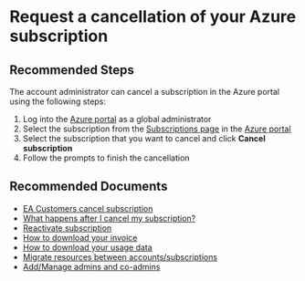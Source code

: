 <properties
    pageTitle="Request a cancellation of your Azure subscription"
    description="Request a cancellation of your Azure subscription"
    service="azure-billing"
    resource="billing"
    authors="prdasneo"
    ms.author="prdasneo"
    displayOrder="9"
    selfHelpType="resource"
    supportTopicIds=""
    resourceTags=""
    productPesIds=""
    cloudEnvironments="MoonCake"
    articleId="request-a-cancellation-of-your-azure-subscription"
/>

# Request a cancellation of your Azure subscription

## **Recommended Steps**

The account administrator can cancel a subscription in the Azure portal using the following steps:

1. Log into the [Azure portal](https://portal.azure.cn) as a global administrator
2. Select the subscription from the [Subscriptions page](https://portal.azure.cn/?l=en.en-us#blade/Microsoft_Azure_Billing/SubscriptionsBlade) in the [Azure portal](https://portal.azure.cn/)
3. Select the subscription that you want to cancel and click **Cancel subscription**
4. Follow the prompts to finish the cancellation

## **Recommended Documents**

* [EA Customers cancel subscription](https://docs.azure.cn/enterprise-agreement-billing/enterprise-agreement-billing-cancel-ea-subscription)
* [What happens after I cancel my subscription?](https://docs.azure.cn/enterprise-agreement-billing/enterprise-agreement-billing-cancel-ea-subscription#%E5%8F%96%E6%B6%88%E8%AE%A2%E9%98%85%E5%90%8E%E6%9C%89%E4%BB%80%E4%B9%88%E5%BD%B1%E5%93%8D)
* [Reactivate subscription](https://docs.azure.cn/billing/billing-subscription-become-disable)
* [How to download your invoice](https://docs.azure.cn/billing/billing-get-invoice)
* [How to download your usage data](https://docs.azure.cn/billing/billing-get-usage-information)
* [Migrate resources between accounts/subscriptions](https://docs.azure.cn/azure-resource-manager/resource-group-move-resources)
* [Add/Manage admins and co-admins](https://docs.azure.cn/billing/billing-add-change-azure-subscription-administrator)